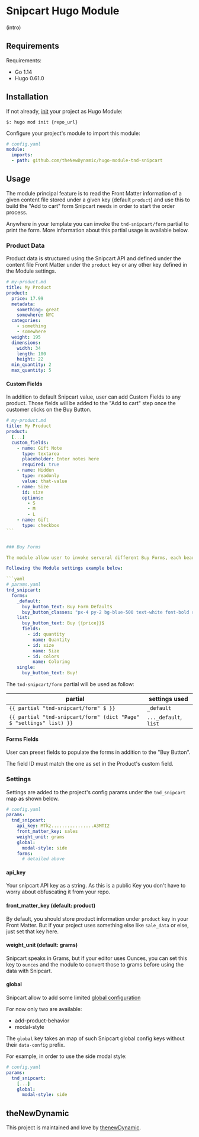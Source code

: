 # Snipcart Hugo Module

(intro)

## Requirements

Requirements:
- Go 1.14
- Hugo 0.61.0


## Installation

If not already, [init](https://gohugo.io/hugo-modules/use-modules/#initialize-a-new-module) your project as Hugo Module:

```
$: hugo mod init {repo_url}
```

Configure your project's module to import this module:

```yaml
# config.yaml
module:
  imports:
  - path: github.com/theNewDynamic/hugo-module-tnd-snipcart
```

## Usage

The module principal feature is to read the Front Matter information of a given content file stored under a given key (default `product`) and use this to build the "Add to cart" form Snipcart needs in order to start the order process.

Anywhere in your template you can invoke the `tnd-snipcart/form` partial to print the form. More information about this partial usage is available below.

### Product Data
Product data is structured using the Snipcart API and defined under the content file Front Matter under the `product` key or any other key defined in the Module settings.

```yaml
# my-product.md
title: My Product
product:
  price: 17.99
  metadata:
    something: great
    somewhere: NYC
  categories:
    - something
    - somewhere
  weight: 195
  dimensions:
    width: 34
    length: 100
    height: 22
  min_quantity: 2
  max_quantity: 5
```

#### Custom Fields

In addition to default Snipcart value, user can add Custom Fields to any product. Those fields will be added to the "Add to cart" step once the customer clicks on the Buy Button.

```yaml
# my-product.md
title: My Product
product:
  [...]
  custom_fields:
    - name: Gift Note
      type: textarea
      placeholder: Enter notes here
      required: true
    - name: Hidden
      type: readonly
      value: that-value
    - name: Size
      id: size
      options:
        - S
        - M
        - L
    - name: Gift
      type: checkbox
``` 


### Buy Forms

The module allow user to invoke serveral different Buy Forms, each bearing their own settings. The `_default` form settings will be invoked when no settings are passed to the `tnd-snipcart/form` partial.

Following the Module settings example below:

```yaml
# params.yaml
tnd_snipcart:
  forms:
    _default:
      buy_button_text: Buy Form Defaults
      buy_button_classes: "px-4 py-2 bg-blue-500 text-white font-bold rounded"
    list:
      buy_button_text: Buy {{price}}$
      fields:
        - id: quantity
          name: Quantity
        - id: size
          name: Size
        - id: colors
          name: Coloring
    single:
      buy_button_text: Buy!
```

The `tnd-snipcart/form` partial will be used as follow:

|partial|settings used|
|---|---|
|`{{ partial "tnd-snipcart/form" $ }}`| `_default`|
|`{{ partial "tnd-snipcart/form" (dict "Page" $ "settings" list) }}`| `..._default`, `list`|

#### Forms Fields

User can preset fields to populate the forms in addition to the "Buy Button".

The field ID must match the one as set in the Product's custom field.

### Settings

Settings are added to the project's config params under the `tnd_snipcart` map as shown below.

```yaml
# config.yaml
params:
  tnd_snipcart:
    api_key: MTkz................A3MTI2
    front_matter_key: sales
    weight_unit: grams
    global:
      modal-style: side
    forms:
      # detailed above
```

#### api_key 
Your snipcart API key as a string. As this is a public Key you don't have to worry about obfuscating it from your repo.

#### front_matter_key (default: product)

By default, you should store product information under `product` key in your Front Matter. But if your project uses something else like `sale_data` or else, just set that key here.

#### weight_unit (default: grams)
Snipcart speaks in Grams, but if your editor uses Ounces, you can set this key to `ounces` and the module to convert those to grams before using the data with Snipcart.

#### global

Snipcart allow to add some limited [global configuration](https://docs.snipcart.com/v3/setup/installation#global-configurations)

For now only two are available:
- add-product-behavior
- modal-style

The `global` key takes an map of such Snipcart global config keys without their `data-config` prefix.

For example, in order to use the side modal style:

```yaml
# config.yaml
params:
  tnd_snipcart:
    [...]
    global:
      modal-style: side
```

## theNewDynamic

This project is maintained and love by [thenewDynamic](https://www.thenewdynamic.com).